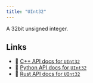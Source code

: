 ```yaml
---
title: "UInt32"
---
```


A 32bit unsigned integer.


## Links
 * 🌊 [C++ API docs for `UInt32`](https://ref.rerun.io/docs/cpp/stable/structrerun_1_1datatypes_1_1UInt32.html)
 * 🐍 [Python API docs for `UInt32`](https://ref.rerun.io/docs/python/stable/common/datatypes#rerun.datatypes.UInt32)
 * 🦀 [Rust API docs for `UInt32`](https://docs.rs/rerun/latest/rerun/datatypes/struct.UInt32.html)


